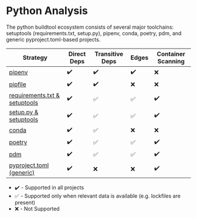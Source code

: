 # Python Analysis

The python buildtool ecosystem consists of several major toolchains: setuptools
(requirements.txt, setup.py), pipenv, conda, poetry, pdm, and generic pyproject.toml-based projects.

| Strategy                                       | Direct Deps        | Transitive Deps    | Edges              | Container Scanning |
| ---------------------------------------------- | ------------------ | ------------------ | ------------------ | ------------------ |
| [pipenv](pipenv.md)                            | :heavy_check_mark: | :heavy_check_mark: | :heavy_check_mark: | :x:                |
| [pipfile](pipenv.md)                           | :heavy_check_mark: | :heavy_check_mark: | :x:                | :x:                |
| [requirements.txt & setuptools](setuptools.md) | :heavy_check_mark: | :white_check_mark: | :white_check_mark: | :heavy_check_mark: |
| [setup.py & setuptools](setuptools.md)         | :heavy_check_mark: | :white_check_mark: | :white_check_mark: | :heavy_check_mark: |
| [conda](conda.md)                              | :heavy_check_mark: | :white_check_mark: | :x:                | :x:                |
| [poetry](poetry.md)                            | :heavy_check_mark: | :white_check_mark: | :white_check_mark: | :heavy_check_mark: |
| [pdm](pdm.md)                                  | :heavy_check_mark: | :white_check_mark: | :white_check_mark: | :heavy_check_mark: |
| [pyproject.toml (generic)](pyproject-generic.md) | :heavy_check_mark: | :x: | :x: | :heavy_check_mark: |

* :heavy_check_mark: - Supported in all projects
* :white_check_mark: - Supported only when relevant data is available (e.g. lockfiles are present)
* :x: - Not Supported
